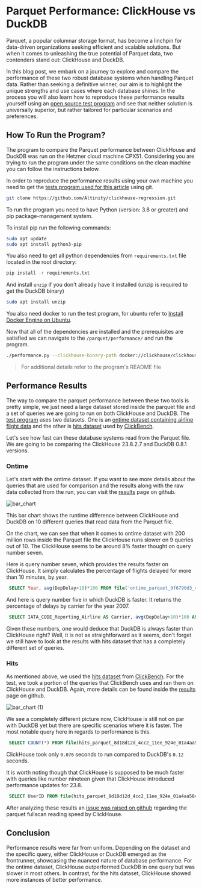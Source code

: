 # Parquet Performance: ClickHouse vs DuckDB

Parquet, a popular columnar storage format, has become a linchpin for data-driven organizations seeking efficient and scalable solutions. But when it comes to unleashing the true potential of Parquet data, two contenders stand out: ClickHouse and DuckDB.

In this blog post, we embark on a journey to explore and compare the performance of these two robust database systems when handling Parquet data. Rather than seeking a definitive winner, our aim is to highlight the unique strengths and use cases where each database shines. In the process you will also learn how to reproduce these performance results yourself using an [open source test program](https://github.com/Altinity/clickhouse-regression/tree/main/parquet/performance) and see that neither solution is universally superior, but rather tailored for particular scenarios and preferences.

## How To Run the Program?
The program to compare the Parquet performance between ClickHouse and DuckDB was run on the Hetzner cloud machine CPX51. Considering you are trying to run the program under the same conditions on the clean machine you can follow the instructions below. 

In order to reproduce the performance results using your own machine you need to get the [tests program used for this article](https://github.com/Altinity/clickhouse-regression/tree/main/parquet/performance) using git.

```bash
git clone https://github.com/Altinity/clickhouse-regression.git
```

To run the program you need to have Python (version: 3.8 or greater) and pip package-management system.

To install pip run the following commands:
  ```bash
  sudo apt update
  sudo apt install python3-pip
  ```

You also need to get all python dependencies from `requirements.txt` file located in the root directory:

```bash
pip install -r requirements.txt
```

And install `unzip` if you don't already have it installed (unzip is required to get the DuckDB binary)


```bash
sudo apt install unzip
```

You also need docker to run the test program, for ubuntu refer to [Install Docker Engine on Ubuntu](https://docs.docker.com/engine/install/ubuntu/).

Now that all of the dependencies are installed and the prerequisites are satisfied we can navigate to the `/parquet/performance/` and run the program.
```bash
./performance.py --clickhouse-binary-path docker://clickhouse/clickhouse-server:23.8.2.7-alpine --clickhouse-version 23.8.2.7-alpine --duckdb-binary-path https://github.com/duckdb/duckdb/releases/download/v0.8.1/duckdb_cli-linux-amd64.zip 
```
> For additional details refer to the program's README file

## Performance Results
The way to compare the parquet performance between these two tools is pretty simple, we just need a large dataset stored inside the parquet file and a set of queries we are going to run on both ClickHouse and DuckDB. The [test program](https://github.com/Altinity/clickhouse-regression/tree/main/parquet/performance) uses two datasets. One is an [ontime dataset containing airline flight data](https://clickhouse.com/docs/en/getting-started/example-datasets/ontime) and the other is [hits dataset](https://github.com/ClickHouse/ClickBench#data-loading) used by [ClickBench](https://github.com/ClickHouse/ClickBench).

Let's see how fast can these database systems read from the Parquet file. We are going to be comparing the ClickHouse 23.8.2.7 and DuckDB 0.8.1 versions.

### Ontime

Let's start with the ontime dataset. If you want to see more details about the queries that are used for comparison and the results along with the raw data collected from the run, you can visit the [results](https://github.com/Altinity/clickhouse-regression/tree/main/parquet/performance/results/ontime/23.8.2.7) page on github.

![bar_chart](https://github.com/Selfeer/blogpost-test/assets/26748221/23ed607d-5088-4b16-92aa-92c89e68c029)

This bar chart shows the runtime difference between ClickHouse and DuckDB on 10 different queries that read data from the Parquet file.

On the chart, we can see that when it comes to ontime dataset with 200 million rows inside the Parquet file the ClickHouse runs slower on 9 queries out of 10. The ClickHouse seems to be around 8% faster thought on query number seven.

Here is query number seven, which provides the results faster on ClickHouse. It simply calculates the percentage of flights delayed for more than 10 minutes, by year.
```sql
 SELECT Year, avg(DepDelay>10)*100 FROM file('ontime_parquet_9f6790d3_4cc4_11ee_924e_01a4aa584ed2.parquet') GROUP BY Year ORDER BY Year;
```

And here is query number five in which DuckDB is faster. It returns the percentage of delays by carrier for the year 2007.

```sql
 SELECT IATA_CODE_Reporting_Airline AS Carrier, avg(DepDelay>10)*100 AS c3 FROM file('ontime_parquet_9f6790d3_4cc4_11ee_924e_01a4aa584ed2.parquet') WHERE Year=2007 GROUP BY Carrier ORDER BY c3 DESC
```


Given these numbers, one would deduce that DuckDB is always faster than ClickHouse right? Well, it is not as straightforward as it seems, don't forget we still have to look at the results with hits dataset that has a completely different set of queries.

### Hits

As mentioned above, we used the [hits dataset](https://github.com/ClickHouse/ClickBench#data-loading) from [ClickBench](https://github.com/ClickHouse/ClickBench). For the test, we took a portion of the queries that ClickBench uses and ran them on ClickHouse and DuckDB. Again, more details can be found inside the [results](https://github.com/Altinity/clickhouse-regression/tree/main/parquet/performance/results/hits/23.8.2.7) page on github.

![bar_chart (1)](https://github.com/Selfeer/blogpost-test/assets/26748221/668cea45-bbd0-40d5-85c6-dc0d054bc8d1)

We see a completely different picture now, ClickHouse is still not on par with DuckDB yet but there are specific scenarios where it is faster. The most notable query here in regards to performance is this.

```sql
 SELECT COUNT(*) FROM file(hits_parquet_8d18d12d_4cc2_11ee_924e_01a4aa584ed2.parquet);
```
ClickHouse took only `0.076` seconds to run compared to DuckDB's `0.12` seconds.

It is worth noting though that ClickHouse is supposed to be much faster with queries like number nineteen given that ClickHouse introduced performance updates for 23.8.

```sql
 SELECT UserID FROM file(hits_parquet_8d18d12d_4cc2_11ee_924e_01a4aa584ed2.parquet) WHERE UserID = 435090932899640449;
```
After analyzing these results an [issue was raised on github](https://github.com/ClickHouse/ClickHouse/issues/54372) regarding the parquet fullscan reading speed by ClickHouse.

## Conclusion
Performance results were far from uniform. Depending on the dataset and the specific query, either ClickHouse or DuckDB emerged as the frontrunner, showcasing the nuanced nature of database performance. For the ontime dataset, ClickHouse outperformed DuckDB in one query but was slower in most others. In contrast, for the hits dataset, ClickHouse showed more instances of better performance.
